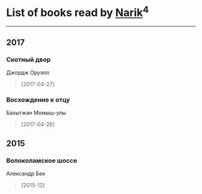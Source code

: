 # List of books read by [Narik](http://vk.com/id363723202)<sup>4</sup>
---

## 2017

### Скотный двор
Джордж Оруэлл
> [2017-04-27] 


### Восхождение к отцу
Бахытжан Момыш-улы
> [2017-04-26] 



## 2015

### Волоколамское шоссе
Александр Бек
> [2015-12] 





